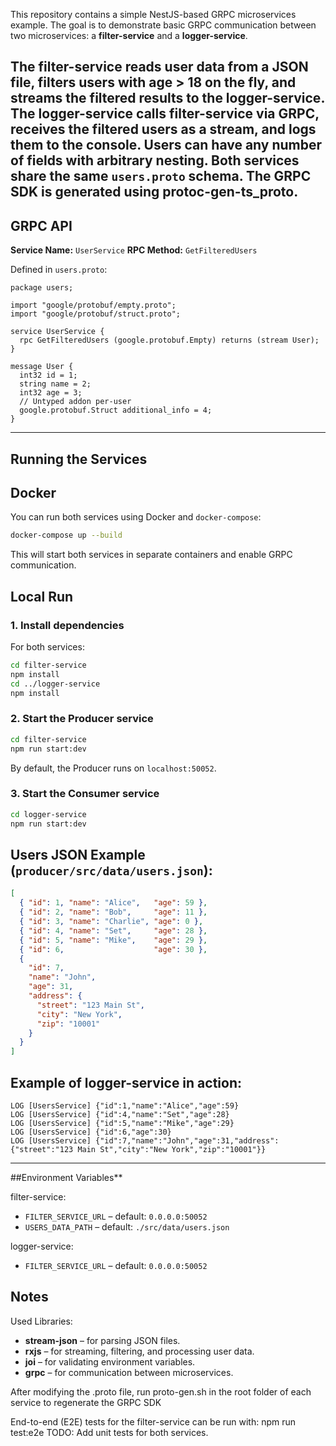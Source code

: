This repository contains a simple NestJS-based GRPC microservices example. The goal is to demonstrate basic GRPC communication between two microservices: a **filter-service** and a **logger-service**.

The **filter-service** reads user data from a JSON file, filters users with age > 18 on the fly, and streams the filtered results to the **logger-service**. The **logger-service** calls **filter-service** via GRPC, receives the filtered users as a stream, and logs them to the console.
Users can have any number of fields with arbitrary nesting.
Both services share the same `users.proto` schema. The GRPC SDK is generated using protoc-gen-ts_proto.
---

## GRPC API

**Service Name:** `UserService`
**RPC Method:** `GetFilteredUsers`

Defined in `users.proto`:

```syntax = "proto3";
package users;

import "google/protobuf/empty.proto";
import "google/protobuf/struct.proto";

service UserService {
  rpc GetFilteredUsers (google.protobuf.Empty) returns (stream User);
}

message User {
  int32 id = 1;
  string name = 2;
  int32 age = 3;
  // Untyped addon per-user
  google.protobuf.Struct additional_info = 4;
}

```

---

## Running the Services

## Docker

You can run both services using Docker and `docker-compose`:

```bash
docker-compose up --build
```

This will start both services in separate containers and enable GRPC communication.

## Local Run
### 1. Install dependencies

For both services:

```bash
cd filter-service
npm install
cd ../logger-service
npm install
```

### 2. Start the Producer service

```bash
cd filter-service
npm run start:dev
```

By default, the Producer runs on `localhost:50052`.

### 3. Start the Consumer service

```bash
cd logger-service
npm run start:dev
```

## Users JSON Example (`producer/src/data/users.json`):

```json
[
  { "id": 1, "name": "Alice",   "age": 59 },
  { "id": 2, "name": "Bob",     "age": 11 },
  { "id": 3, "name": "Charlie", "age": 0 },
  { "id": 4, "name": "Set",     "age": 28 },
  { "id": 5, "name": "Mike",    "age": 29 },
  { "id": 6,                    "age": 30 },
  {
    "id": 7,
    "name": "John",
    "age": 31,
    "address": {
      "street": "123 Main St",
      "city": "New York",
      "zip": "10001"
    }
  }
]
```
## Example of logger-service in action:
```
LOG [UsersService] {"id":1,"name":"Alice","age":59}
LOG [UsersService] {"id":4,"name":"Set","age":28}
LOG [UsersService] {"id":5,"name":"Mike","age":29}
LOG [UsersService] {"id":6,"age":30}
LOG [UsersService] {"id":7,"name":"John","age":31,"address":{"street":"123 Main St","city":"New York","zip":"10001"}}

```
---
##Environment Variables**

filter-service:
* `FILTER_SERVICE_URL` – default: `0.0.0.0:50052`
* `USERS_DATA_PATH` – default: `./src/data/users.json`

logger-service:
* `FILTER_SERVICE_URL` – default: `0.0.0.0:50052`


## Notes
Used Libraries:
* **stream-json** – for parsing JSON files.
* **rxjs** – for streaming, filtering, and processing user data.
* **joi** – for validating environment variables.
* **grpc** – for communication between microservices.

After modifying the .proto file, run proto-gen.sh in the root folder of each service to regenerate the GRPC SDK

End-to-end (E2E) tests for the filter-service can be run with: npm run test:e2e
TODO: Add unit tests for both services.
